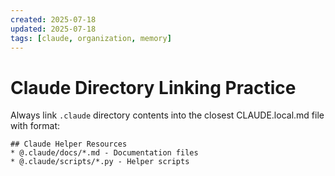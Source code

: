```yaml
---
created: 2025-07-18
updated: 2025-07-18
tags: [claude, organization, memory]
---
```


# Claude Directory Linking Practice

Always link `.claude` directory contents into the closest CLAUDE.local.md file with format:
```
## Claude Helper Resources
* @.claude/docs/*.md - Documentation files
* @.claude/scripts/*.py - Helper scripts
```